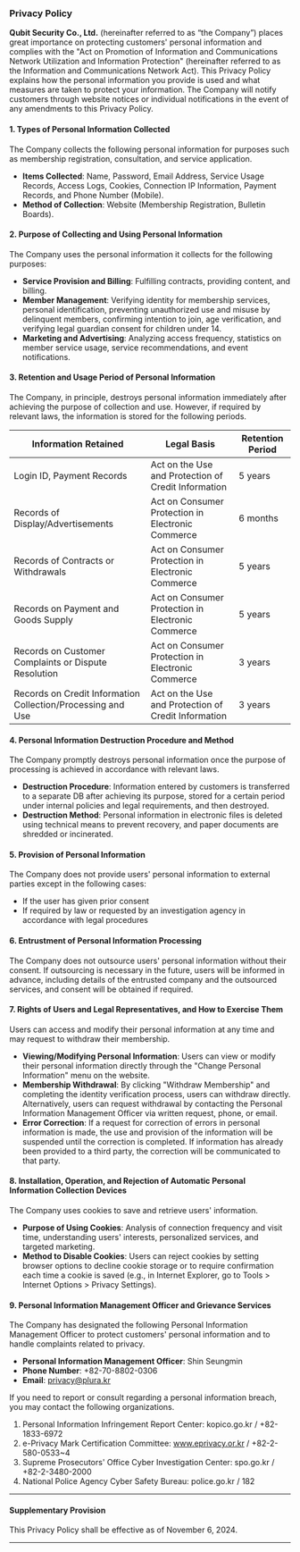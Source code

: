 ### Privacy Policy

**Qubit Security Co., Ltd.** (hereinafter referred to as “the Company”) places great importance on protecting customers' personal information and complies with the "Act on Promotion of Information and Communications Network Utilization and Information Protection" (hereinafter referred to as the Information and Communications Network Act). This Privacy Policy explains how the personal information you provide is used and what measures are taken to protect your information. The Company will notify customers through website notices or individual notifications in the event of any amendments to this Privacy Policy.

#### 1. Types of Personal Information Collected
The Company collects the following personal information for purposes such as membership registration, consultation, and service application.

- **Items Collected**: Name, Password, Email Address, Service Usage Records, Access Logs, Cookies, Connection IP Information, Payment Records, and Phone Number (Mobile).
- **Method of Collection**: Website (Membership Registration, Bulletin Boards).

#### 2. Purpose of Collecting and Using Personal Information
The Company uses the personal information it collects for the following purposes:

- **Service Provision and Billing**: Fulfilling contracts, providing content, and billing.
- **Member Management**: Verifying identity for membership services, personal identification, preventing unauthorized use and misuse by delinquent members, confirming intention to join, age verification, and verifying legal guardian consent for children under 14.
- **Marketing and Advertising**: Analyzing access frequency, statistics on member service usage, service recommendations, and event notifications.

#### 3. Retention and Usage Period of Personal Information
The Company, in principle, destroys personal information immediately after achieving the purpose of collection and use. However, if required by relevant laws, the information is stored for the following periods.

| Information Retained        | Legal Basis                                       | Retention Period                    |
|-----------------------------|---------------------------------------------------|-------------------------------------|
| Login ID, Payment Records   | Act on the Use and Protection of Credit Information | 5 years                             |
| Records of Display/Advertisements | Act on Consumer Protection in Electronic Commerce | 6 months                            |
| Records of Contracts or Withdrawals | Act on Consumer Protection in Electronic Commerce | 5 years                             |
| Records on Payment and Goods Supply | Act on Consumer Protection in Electronic Commerce | 5 years                             |
| Records on Customer Complaints or Dispute Resolution | Act on Consumer Protection in Electronic Commerce | 3 years                             |
| Records on Credit Information Collection/Processing and Use | Act on the Use and Protection of Credit Information | 3 years                             |

#### 4. Personal Information Destruction Procedure and Method
The Company promptly destroys personal information once the purpose of processing is achieved in accordance with relevant laws.

- **Destruction Procedure**: Information entered by customers is transferred to a separate DB after achieving its purpose, stored for a certain period under internal policies and legal requirements, and then destroyed.
- **Destruction Method**: Personal information in electronic files is deleted using technical means to prevent recovery, and paper documents are shredded or incinerated.

#### 5. Provision of Personal Information
The Company does not provide users' personal information to external parties except in the following cases:

- If the user has given prior consent
- If required by law or requested by an investigation agency in accordance with legal procedures

#### 6. Entrustment of Personal Information Processing
The Company does not outsource users' personal information without their consent. If outsourcing is necessary in the future, users will be informed in advance, including details of the entrusted company and the outsourced services, and consent will be obtained if required.

#### 7. Rights of Users and Legal Representatives, and How to Exercise Them
Users can access and modify their personal information at any time and may request to withdraw their membership.

- **Viewing/Modifying Personal Information**: Users can view or modify their personal information directly through the "Change Personal Information" menu on the website.
- **Membership Withdrawal**: By clicking "Withdraw Membership" and completing the identity verification process, users can withdraw directly. Alternatively, users can request withdrawal by contacting the Personal Information Management Officer via written request, phone, or email.
- **Error Correction**: If a request for correction of errors in personal information is made, the use and provision of the information will be suspended until the correction is completed. If information has already been provided to a third party, the correction will be communicated to that party.

#### 8. Installation, Operation, and Rejection of Automatic Personal Information Collection Devices
The Company uses cookies to save and retrieve users' information.

- **Purpose of Using Cookies**: Analysis of connection frequency and visit time, understanding users' interests, personalized services, and targeted marketing.
- **Method to Disable Cookies**: Users can reject cookies by setting browser options to decline cookie storage or to require confirmation each time a cookie is saved (e.g., in Internet Explorer, go to Tools > Internet Options > Privacy Settings).

#### 9. Personal Information Management Officer and Grievance Services
The Company has designated the following Personal Information Management Officer to protect customers' personal information and to handle complaints related to privacy.

- **Personal Information Management Officer**: Shin Seungmin
- **Phone Number**: +82-70-8802-0306
- **Email**: privacy@plura.kr

If you need to report or consult regarding a personal information breach, you may contact the following organizations.

1. Personal Information Infringement Report Center: kopico.go.kr / +82-1833-6972
2. e-Privacy Mark Certification Committee: www.eprivacy.or.kr / +82-2-580-0533~4
3. Supreme Prosecutors' Office Cyber Investigation Center: spo.go.kr / +82-2-3480-2000
4. National Police Agency Cyber Safety Bureau: police.go.kr / 182

---

#### Supplementary Provision
This Privacy Policy shall be effective as of November 6, 2024.

---
